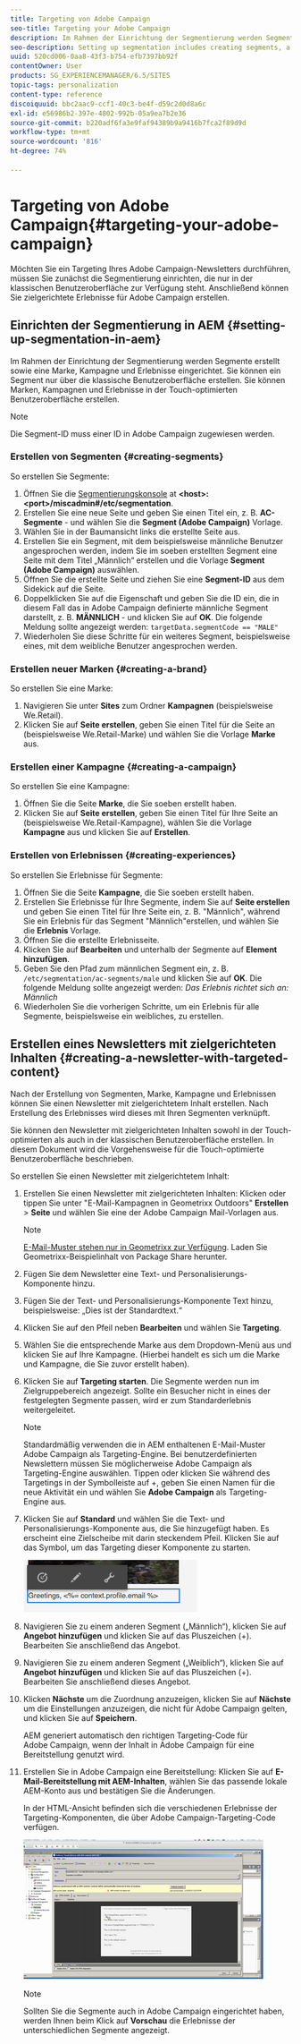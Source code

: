 ```yaml
---
title: Targeting von Adobe Campaign
seo-title: Targeting your Adobe Campaign
description: Im Rahmen der Einrichtung der Segmentierung werden Segmente erstellt sowie eine Marke, Kampagne und Erlebnisse eingerichtet.
seo-description: Setting up segmentation includes creating segments, a brand, campaign, and experiences.
uuid: 520cd006-0aa8-43f3-b754-efb7397bb92f
contentOwner: User
products: SG_EXPERIENCEMANAGER/6.5/SITES
topic-tags: personalization
content-type: reference
discoiquuid: bbc2aac9-ccf1-40c3-be4f-d59c2d0d8a6c
exl-id: e56986b2-397e-4802-992b-05a9ea7b2e36
source-git-commit: b220adf6fa3e9faf94389b9a9416b7fca2f89d9d
workflow-type: tm+mt
source-wordcount: '816'
ht-degree: 74%

---
```


# Targeting von Adobe Campaign{#targeting-your-adobe-campaign}

Möchten Sie ein Targeting Ihres Adobe Campaign-Newsletters durchführen, müssen Sie zunächst die Segmentierung einrichten, die nur in der klassischen Benutzeroberfläche zur Verfügung steht. Anschließend können Sie zielgerichtete Erlebnisse für Adobe Campaign erstellen.

## Einrichten der Segmentierung in AEM {#setting-up-segmentation-in-aem}

Im Rahmen der Einrichtung der Segmentierung werden Segmente erstellt sowie eine Marke, Kampagne und Erlebnisse eingerichtet. Sie können ein Segment nur über die klassische Benutzeroberfläche erstellen. Sie können Marken, Kampagnen und Erlebnisse in der Touch-optimierten Benutzeroberfläche erstellen.

>[!NOTE]
>
>Die Segment-ID muss einer ID in Adobe Campaign zugewiesen werden.

### Erstellen von Segmenten {#creating-segments}

So erstellen Sie Segmente:

1. Öffnen Sie die [Segmentierungskonsole](http://localhost:4502/miscadmin#/etc/segmentation) at **&lt;host>:&lt;port>/miscadmin#/etc/segmentation**.
1. Erstellen Sie eine neue Seite und geben Sie einen Titel ein, z. B. **AC-Segmente** - und wählen Sie die **Segment (Adobe Campaign)** Vorlage.
1. Wählen Sie in der Baumansicht links die erstellte Seite aus.
1. Erstellen Sie ein Segment, mit dem beispielsweise männliche Benutzer angesprochen werden, indem Sie im soeben erstellten Segment eine Seite mit dem Titel „Männlich“ erstellen und die Vorlage **Segment (Adobe Campaign)** auswählen.
1. Öffnen Sie die erstellte Seite und ziehen Sie eine **Segment-ID** aus dem Sidekick auf die Seite.
1. Doppelklicken Sie auf die Eigenschaft und geben Sie die ID ein, die in diesem Fall das in Adobe Campaign definierte männliche Segment darstellt, z. B. **MÄNNLICH** - und klicken Sie auf **OK**. Die folgende Meldung sollte angezeigt werden: `targetData.segmentCode == "MALE"`
1. Wiederholen Sie diese Schritte für ein weiteres Segment, beispielsweise eines, mit dem weibliche Benutzer angesprochen werden.

### Erstellen neuer Marken {#creating-a-brand}

So erstellen Sie eine Marke:

1. Navigieren Sie unter **Sites** zum Ordner **Kampagnen** (beispielsweise We.Retail).
1. Klicken Sie auf **Seite erstellen**, geben Sie einen Titel für die Seite an (beispielsweise We.Retail-Marke) und wählen Sie die Vorlage **Marke** aus.

### Erstellen einer Kampagne {#creating-a-campaign}

So erstellen Sie eine Kampagne:

1. Öffnen Sie die Seite **Marke**, die Sie soeben erstellt haben.
1. Klicken Sie auf **Seite erstellen**, geben Sie einen Titel für Ihre Seite an (beispielsweise We.Retail-Kampagne), wählen Sie die Vorlage **Kampagne** aus und klicken Sie auf **Erstellen**.

### Erstellen von Erlebnissen {#creating-experiences}

So erstellen Sie Erlebnisse für Segmente:

1. Öffnen Sie die Seite **Kampagne**, die Sie soeben erstellt haben.
1. Erstellen Sie Erlebnisse für Ihre Segmente, indem Sie auf **Seite erstellen** und geben Sie einen Titel für Ihre Seite ein, z. B. &quot;Männlich&quot;, während Sie ein Erlebnis für das Segment &quot;Männlich&quot;erstellen, und wählen Sie die **Erlebnis** Vorlage.
1. Öffnen Sie die erstellte Erlebnisseite.
1. Klicken Sie auf **Bearbeiten** und unterhalb der Segmente auf **Element hinzufügen**.
1. Geben Sie den Pfad zum männlichen Segment ein, z. B. `/etc/segmentation/ac-segments/male` und klicken Sie auf **OK**. Die folgende Meldung sollte angezeigt werden: *Das Erlebnis richtet sich an: Männlich*
1. Wiederholen Sie die vorherigen Schritte, um ein Erlebnis für alle Segmente, beispielsweise ein weibliches, zu erstellen.

## Erstellen eines Newsletters mit zielgerichteten Inhalten {#creating-a-newsletter-with-targeted-content}

Nach der Erstellung von Segmenten, Marke, Kampagne und Erlebnissen können Sie einen Newsletter mit zielgerichtetem Inhalt erstellen. Nach Erstellung des Erlebnisses wird dieses mit Ihren Segmenten verknüpft.

Sie können den Newsletter mit zielgerichteten Inhalten sowohl in der Touch-optimierten als auch in der klassischen Benutzeroberfläche erstellen. In diesem Dokument wird die Vorgehensweise für die Touch-optimierte Benutzeroberfläche beschrieben.

So erstellen Sie einen Newsletter mit zielgerichtetem Inhalt:

1. Erstellen Sie einen Newsletter mit zielgerichteten Inhalten: Klicken oder tippen Sie unter &quot;E-Mail-Kampagnen in Geometrixx Outdoors&quot; **Erstellen** > **Seite** und wählen Sie eine der Adobe Campaign Mail-Vorlagen aus.

   >[!NOTE]
   >
   >[E-Mail-Muster stehen nur in Geometrixx zur Verfügung](/help/sites-developing/we-retail.md#weretail). Laden Sie Geometrixx-Beispielinhalt von Package Share herunter.

1. Fügen Sie dem Newsletter eine Text- und Personalisierungs-Komponente hinzu.
1. Fügen Sie der Text- und Personalisierungs-Komponente Text hinzu, beispielsweise: „Dies ist der Standardtext.“
1. Klicken Sie auf den Pfeil neben **Bearbeiten** und wählen Sie **Targeting**.
1. Wählen Sie die entsprechende Marke aus dem Dropdown-Menü aus und klicken Sie auf Ihre Kampagne. (Hierbei handelt es sich um die Marke und Kampagne, die Sie zuvor erstellt haben).
1. Klicken Sie auf **Targeting starten**. Die Segmente werden nun im Zielgruppebereich angezeigt. Sollte ein Besucher nicht in eines der festgelegten Segmente passen, wird er zum Standarderlebnis weitergeleitet.

   >[!NOTE]
   >
   >Standardmäßig verwenden die in AEM enthaltenen E-Mail-Muster Adobe Campaign als Targeting-Engine. Bei benutzerdefinierten Newslettern müssen Sie möglicherweise Adobe Campaign als Targeting-Engine auswählen. Tippen oder klicken Sie während des Targetings in der Symbolleiste auf +, geben Sie einen Namen für die neue Aktivität ein und wählen Sie **Adobe Campaign** als Targeting-Engine aus.

1. Klicken Sie auf **Standard** und wählen Sie die Text- und Personalisierungs-Komponente aus, die Sie hinzugefügt haben. Es erscheint eine Zielscheibe mit darin steckendem Pfeil. Klicken Sie auf das Symbol, um das Targeting dieser Komponente zu starten.

   ![chlimage_1-165](assets/chlimage_1-165.png)

1. Navigieren Sie zu einem anderen Segment („Männlich“), klicken Sie auf **Angebot hinzufügen** und klicken Sie auf das Pluszeichen (+). Bearbeiten Sie anschließend das Angebot.
1. Navigieren Sie zu einem anderen Segment („Weiblich“), klicken Sie auf **Angebot hinzufügen** und klicken Sie auf das Pluszeichen (+). Bearbeiten Sie anschließend dieses Angebot.
1. Klicken **Nächste** um die Zuordnung anzuzeigen, klicken Sie auf **Nächste** um die Einstellungen anzuzeigen, die nicht für Adobe Campaign gelten, und klicken Sie auf **Speichern**.

   AEM generiert automatisch den richtigen Targeting-Code für Adobe Campaign, wenn der Inhalt in Adobe Campaign für eine Bereitstellung genutzt wird.

1. Erstellen Sie in Adobe Campaign eine Bereitstellung: Klicken Sie auf **E-Mail-Bereitstellung mit AEM-Inhalten**, wählen Sie das passende lokale AEM-Konto aus und bestätigen Sie die Änderungen.

   In der HTML-Ansicht befinden sich die verschiedenen Erlebnisse der Targeting-Komponenten, die über Adobe Campaign-Targeting-Code verfügen.

   ![chlimage_1-166](assets/chlimage_1-166.png)

   >[!NOTE]
   >
   >Sollten Sie die Segmente auch in Adobe Campaign eingerichtet haben, werden Ihnen beim Klick auf **Vorschau** die Erlebnisse der unterschiedlichen Segmente angezeigt.
